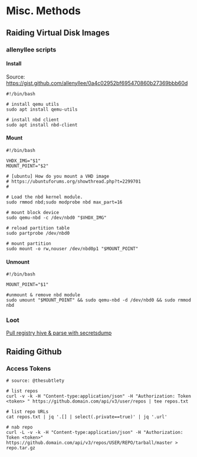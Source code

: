 # Misc. Methods

## Raiding Virtual Disk Images

### allenyllee scripts

#### Install

Source: https://gist.github.com/allenyllee/0a4c02952bf695470860b27369bbb60d

```
#!/bin/bash

# install qemu utils
sudo apt install qemu-utils

# install nbd client
sudo apt install nbd-client
```

#### Mount

```
#!/bin/bash

VHDX_IMG="$1"
MOUNT_POINT="$2"

# [ubuntu] How do you mount a VHD image
# https://ubuntuforums.org/showthread.php?t=2299701
# 

# Load the nbd kernel module.
sudo rmmod nbd;sudo modprobe nbd max_part=16

# mount block device
sudo qemu-nbd -c /dev/nbd0 "$VHDX_IMG"

# reload partition table
sudo partprobe /dev/nbd0

# mount partition
sudo mount -o rw,nouser /dev/nbd0p1 "$MOUNT_POINT"
```

#### Unmount

```
#!/bin/bash

MOUNT_POINT="$1"

#unmount & remove nbd module
sudo umount "$MOUNT_POINT" && sudo qemu-nbd -d /dev/nbd0 && sudo rmmod nbd
```

### Loot

[Pull registry hive & parse with secretsdump](https://drmarmar.com/posts/vmdk/)

## Raiding Github

### Access Tokens

```
# source: @thesubtlety 

# list repos
curl -v -k -H "Content-type:application/json" -H "Authorization: Token <token> " https://github.domain.com/api/v3/user/repos | tee repos.txt

# list repo URLs
cat repos.txt | jq '.[] | select(.private==true)' | jq '.url'

# nab repo
curl -L -v -k -H "Content-type:application/json" -H "Authorization: Token <token>" https://github.domain.com/api/v3/repos/USER/REPO/tarball/master > repo.tar.gz
```